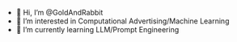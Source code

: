 - 👋 Hi, I’m @GoldAndRabbit
- 👀 I’m interested in Computational Advertising/Machine Learning
- 🌱 I’m currently learning LLM/Prompt Engineering

<!---
GoldAndRabbit/GoldAndRabbit is a ✨ special ✨ repository because its `README.md` (this file) appears on your GitHub profile.
You can click the Preview link to take a look at your changes.
--->

